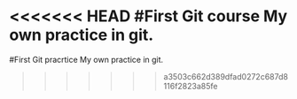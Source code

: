 <<<<<<< HEAD
#First Git course
My own practice in git.
=======
#First Git pracrtice
My own practice in git. 
>>>>>>> a3503c662d389dfad0272c687d8116f2823a85fe
